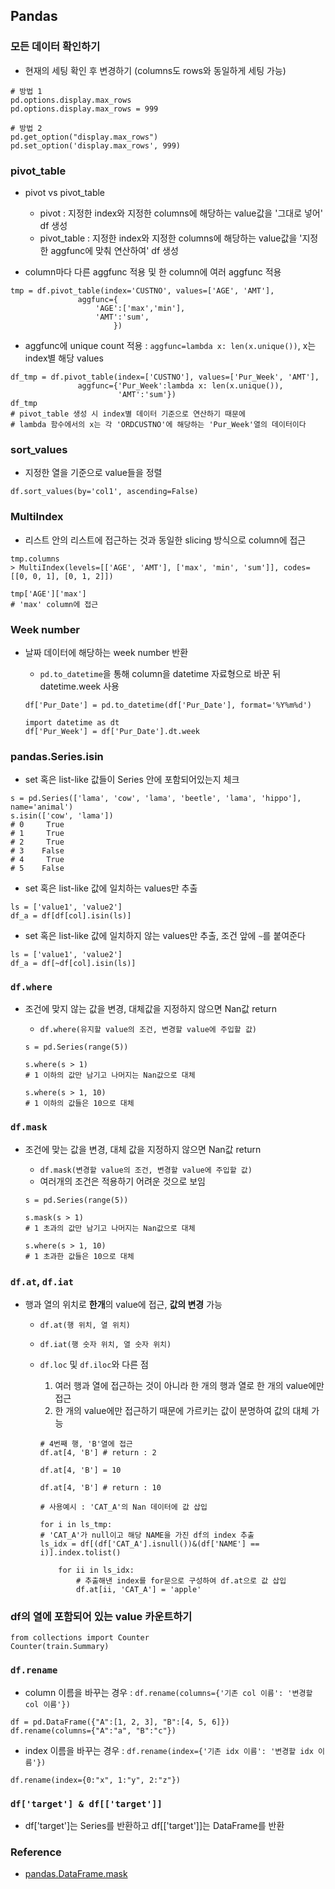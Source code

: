 ## Pandas

### 모든 데이터 확인하기

- 현재의 세팅 확인 후 변경하기 (columns도 rows와 동일하게 세팅 가능)

```
# 방법 1
pd.options.display.max_rows
pd.options.display.max_rows = 999

# 방법 2
pd.get_option("display.max_rows")
pd.set_option('display.max_rows', 999)
```

### pivot_table

- pivot vs pivot_table

  - pivot : 지정한 index와 지정한 columns에 해당하는 value값을 '그대로 넣어' df 생성
  - pivot_table : 지정한 index와 지정한 columns에 해당하는 value값을 '지정한 aggfunc에 맞춰 연산하여' df 생성

- column마다 다른 aggfunc 적용 및 한 column에 여러 aggfunc 적용

```
tmp = df.pivot_table(index='CUSTNO', values=['AGE', 'AMT'],
               aggfunc={
                   'AGE':['max','min'],
                   'AMT':'sum',
                       })
```

- aggfunc에 unique count 적용 : `aggfunc=lambda x: len(x.unique())`, x는 index별 해당 values

```
df_tmp = df.pivot_table(index=['CUSTNO'], values=['Pur_Week', 'AMT'],
               aggfunc={'Pur_Week':lambda x: len(x.unique()),
                        'AMT':'sum'})
df_tmp
# pivot_table 생성 시 index별 데이터 기준으로 연산하기 때문에
# lambda 함수에서의 x는 각 'ORDCUSTNO'에 해당하는 'Pur_Week'열의 데이터이다
```

### sort_values

- 지정한 열을 기준으로 value들을 정렬

```
df.sort_values(by='col1', ascending=False)
```

### MultiIndex

- 리스트 안의 리스트에 접근하는 것과 동일한 slicing 방식으로 column에 접근

```
tmp.columns
> MultiIndex(levels=[['AGE', 'AMT'], ['max', 'min', 'sum']], codes=[[0, 0, 1], [0, 1, 2]])

tmp['AGE']['max']
# 'max' column에 접근
```

### Week number

- 날짜 데이터에 해당하는 week number 반환

  - `pd.to_datetime`을 통해 column을 datetime 자료형으로 바꾼 뒤 datetime.week 사용

  ```
  df['Pur_Date'] = pd.to_datetime(df['Pur_Date'], format='%Y%m%d')

  import datetime as dt
  df['Pur_Week'] = df['Pur_Date'].dt.week
  ```

### pandas.Series.isin

- set 혹은 list-like 값들이 Series 안에 포함되어있는지 체크

```
s = pd.Series(['lama', 'cow', 'lama', 'beetle', 'lama', 'hippo'], name='animal')
s.isin(['cow', 'lama'])
# 0     True
# 1     True
# 2     True
# 3    False
# 4     True
# 5    False
```

- set 혹은 list-like 값에 일치하는 values만 추출

```
ls = ['value1', 'value2']
df_a = df[df[col].isin(ls)]
```

- set 혹은 list-like 값에 일치하지 않는 values만 추출, 조건 앞에 `~`를 붙여준다

```
ls = ['value1', 'value2']
df_a = df[~df[col].isin(ls)]
```

### `df.where`

- 조건에 맞지 않는 값을 변경, 대체값을 지정하지 않으면 Nan값 return

  - `df.where(유지할 value의 조건, 변경할 value에 주입할 값)`

  ```
  s = pd.Series(range(5))

  s.where(s > 1)
  # 1 이하의 값만 남기고 나머지는 Nan값으로 대체

  s.where(s > 1, 10)
  # 1 이하의 값들은 10으로 대체
  ```

### `df.mask`

- 조건에 맞는 값을 변경, 대체 값을 지정하지 않으면 Nan값 return

  - `df.mask(변경할 value의 조건, 변경할 value에 주입할 값)`
  - 여러개의 조건은 적용하기 어려운 것으로 보임

  ```
  s = pd.Series(range(5))

  s.mask(s > 1)
  # 1 초과의 값만 남기고 나머지는 Nan값으로 대체

  s.where(s > 1, 10)
  # 1 초과한 값들은 10으로 대체
  ```

### `df.at`, `df.iat`

- 행과 열의 위치로 **한개**의 value에 접근, **값의 변경** 가능

  - `df.at(행 위치, 열 위치)`
  - `df.iat(행 숫자 위치, 열 숫자 위치)`
  - `df.loc` 및 `df.iloc`와 다른 점

    1. 여러 행과 열에 접근하는 것이 아니라 한 개의 행과 열로 한 개의 value에만 접근
    1. 한 개의 value에만 접근하기 때문에 가르키는 값이 분명하여 값의 대체 가능

    ```
    # 4번째 행, 'B'열에 접근
    df.at[4, 'B'] # return : 2

    df.at[4, 'B'] = 10

    df.at[4, 'B'] # return : 10

    # 사용예시 : 'CAT_A'의 Nan 데이터에 값 삽입

    for i in ls_tmp:
    # 'CAT_A'가 null이고 해당 NAME을 가진 df의 index 추출
    ls_idx = df[(df['CAT_A'].isnull())&(df['NAME'] == i)].index.tolist()

        for ii in ls_idx:
            # 추출해낸 index를 for문으로 구성하여 df.at으로 값 삽입
            df.at[ii, 'CAT_A'] = 'apple'
    ```

### df의 열에 포함되어 있는 value 카운트하기

```
from collections import Counter
Counter(train.Summary)
```

### `df.rename`

- column 이름을 바꾸는 경우 : `df.rename(columns={'기존 col 이름': '변경할 col 이름'})`

```
df = pd.DataFrame({"A":[1, 2, 3], "B":[4, 5, 6]})
df.rename(columns={"A":"a", "B":"c"})
```

- index 이름을 바꾸는 경우 : `df.rename(index={'기존 idx 이름': '변경할 idx 이름'})`

```
df.rename(index={0:"x", 1:"y", 2:"z"})
```

### `df['target'] & df[['target']]`

- df['target']는 Series를 반환하고 df[['target']]는 DataFrame를 반환

### Reference

- [pandas.DataFrame.mask](https://pandas.pydata.org/pandas-docs/stable/reference/api/pandas.DataFrame.mask.html#pandas.DataFrame.mask)
